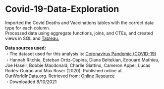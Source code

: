 # Covid-19-Data-Exploration
Imported the Covid Deaths and Vaccinations tables with the correct data type for each column. <br>
Processed data using aggregate functions, joins, and CTEs, and created views in SQL and <a href="https://public.tableau.com/app/profile/christine.yin/viz/Covid19DataExploration_16288198724040/Dashboard1">Tableau.</a><br>

<b>Data sources used:</b><br>
・The dataset used for this analysis is: <a href="https://ourworldindata.org/covid-deaths">Coronavirus Pandemic (COVID-19)</a><br>
・Hannah Ritchie, Esteban Ortiz-Ospina, Diana Beltekian, Edouard Mathieu, Joe Hasell, Bobbie Macdonald, Charlie Giattino, Cameron Appel, Lucas Rodés-Guirao and Max Roser (2020). Published online at OurWorldInData.org. Retrieved from: <a href="https://ourworldindata.org/coronavirus">Online Resource</a><br>
・Downloaded 8/10/2021 
